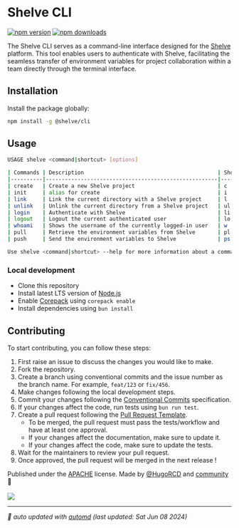 # Shelve CLI

<!-- automd:badges color=black license provider=shields name=@shelve/cli -->

[![npm version](https://img.shields.io/npm/v/@shelve/cli?color=black)](https://npmjs.com/package/@shelve/cli)
[![npm downloads](https://img.shields.io/npm/dm/@shelve/cli?color=black)](https://npmjs.com/package/@shelve/cli)

<!-- /automd -->

The Shelve CLI serves as a command-line interface designed for the [Shelve](https://shelve.hrcd.fr/) platform. This tool enables users to authenticate with Shelve, facilitating the seamless transfer of environment variables for project collaboration within a team directly through the terminal interface.

## Installation

Install the package globally:

```sh
npm install -g @shelve/cli
```

## Usage

```bash
USAGE shelve <command|shortcut> [options]

| Commands | Description                                          | Shortcut  |
|----------|------------------------------------------------------|-----------|
| create   | Create a new Shelve project                          | c         |
| init     | alias for create                                     | i         |
| link     | Link the current directory with a Shelve project     | l         |
| unlink   | Unlink the current directory from a Shelve project   | ul        |
| login    | Authenticate with Shelve                             | li        |
| logout   | Logout the current authenticated user                | lo        |
| whoami   | Shows the username of the currently logged-in user   | w         |
| pull     | Retrieve the environment variables from Shelve       | pl        |
| push     | Send the environment variables to Shelve             | ps        |

Use shelve <command|shortcut> --help for more information about a command.
```

<!-- automd:fetch url="gh:hugorcd/markdown/main/src/local_development.md" -->

### Local development

- Clone this repository
- Install latest LTS version of [Node.js](https://nodejs.org/en/)
- Enable [Corepack](https://github.com/nodejs/corepack) using `corepack enable`
- Install dependencies using `bun install`

<!-- /automd -->

<!-- automd:fetch url="gh:hugorcd/markdown/main/src/contributions.md" -->

## Contributing
To start contributing, you can follow these steps:

1. First raise an issue to discuss the changes you would like to make.
2. Fork the repository.
3. Create a branch using conventional commits and the issue number as the branch name. For example, `feat/123` or `fix/456`.
4. Make changes following the local development steps.
5. Commit your changes following the [Conventional Commits](https://www.conventionalcommits.org/en/v1.0.0/) specification.
6. If your changes affect the code, run tests using `bun run test`.
7. Create a pull request following the [Pull Request Template](https://github.com/HugoRCD/markdown/blob/main/src/pull_request_template.md).
   - To be merged, the pull request must pass the tests/workflow and have at least one approval.
   - If your changes affect the documentation, make sure to update it.
   - If your changes affect the code, make sure to update the tests.
8. Wait for the maintainers to review your pull request.
9. Once approved, the pull request will be merged in the next release !

<!-- /automd -->

<!-- automd:contributors license=Apache author=HugoRCD github=HugoRCD/shelve -->

Published under the [APACHE](https://github.com/HugoRCD/shelve/blob/main/LICENSE) license.
Made by [@HugoRCD](https://github.com/HugoRCD) and [community](https://github.com/HugoRCD/shelve/graphs/contributors) 💛
<br><br>
<a href="https://github.com/HugoRCD/shelve/graphs/contributors">
<img src="https://contrib.rocks/image?repo=HugoRCD/shelve" />
</a>

<!-- /automd -->

<!-- automd:with-automd lastUpdate -->

---

_🤖 auto updated with [automd](https://automd.unjs.io) (last updated: Sat Jun 08 2024)_

<!-- /automd -->
